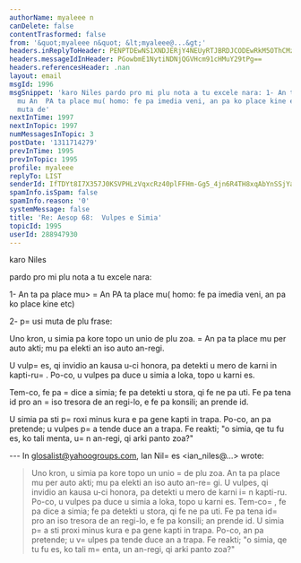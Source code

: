 ```yaml
---
authorName: myaleee n
canDelete: false
contentTrasformed: false
from: '&quot;myaleee n&quot; &lt;myaleee@...&gt;'
headers.inReplyToHeader: PENPTDEwNS1XNDJERjY4NEUyRTJBRDJCODEwRkM5OThCMzIwQHBoeC5nYmw+
headers.messageIdInHeader: PGowbmE1NytiNDNjQGVHcm91cHMuY29tPg==
headers.referencesHeader: .nan
layout: email
msgId: 1996
msgSnippet: 'karo Niles pardo pro mi plu nota a tu excele nara: 1- An ta pa place
  mu An  PA ta place mu( homo: fe pa imedia veni, an pa ko place kine etc) 2- pusi
  muta de'
nextInTime: 1997
nextInTopic: 1997
numMessagesInTopic: 3
postDate: '1311714279'
prevInTime: 1995
prevInTopic: 1995
profile: myaleee
replyTo: LIST
senderId: IfTDYt8I7X357J0KSVPHLzVqxcRz40plFFHm-Gg5_4jn6R4TH8xqAbYnSSjYaK-BkAsFe2RRSvWi_W9WzTulGEjygV2uhw
spamInfo.isSpam: false
spamInfo.reason: '0'
systemMessage: false
title: 'Re: Aesop 68:  Vulpes e Simia'
topicId: 1995
userId: 288947930
---
```


karo Niles

pardo pro mi plu nota a tu excele nara:

1- An ta pa place mu> =
An  PA ta place mu( homo: fe pa imedia veni, an pa ko place kine etc)

2- p=
usi muta de plu frase:

Uno kron, u simia pa kore topo un unio de plu zoa. =
An  pa ta place mu per auto akti; mu pa elekti an iso auto an-regi.

U vulp=
es, qi invidio an kausa u-ci honora, pa detekti u mero de karni in kapti-ru=
. Po-co, u vulpes pa duce u simia a loka, topo u karni es. 

Tem-co, fe pa =
dice a simia; fe pa detekti u stora, qi fe ne pa uti. Fe pa tena id pro an =
iso tresora de an regi-lo, e fe pa konsili; an prende id.

U simia pa sti p=
roxi minus kura e pa gene kapti in trapa. Po-co, an pa pretende; u vulpes p=
a tende duce an a trapa. Fe reakti; "o simia, qe tu fu es, ko tali menta, u=
n an-regi, qi arki panto zoa?"
>

--- In glosalist@yahoogroups.com, Ian Nil=
es <ian_niles@...> wrote:
>
> 
> 
> Uno kron, u simia pa kore topo un unio =
de plu zoa. An ta pa place mu per auto akti; mu pa elekti an iso auto an-re=
gi. U vulpes, qi invidio an kausa u-ci honora, pa detekti u mero de karni i=
n kapti-ru. Po-co, u vulpes pa duce u simia a loka, topo u karni es. Tem-co=
, fe pa dice a simia; fe pa detekti u stora, qi fe ne pa uti. Fe pa tena id=
 pro an iso tresora de an regi-lo, e fe pa konsili; an prende id. U simia p=
a sti proxi minus kura e pa gene kapti in trapa. Po-co, an pa pretende; u v=
ulpes pa tende duce an a trapa. Fe reakti; "o simia, qe tu fu es, ko tali m=
enta, un an-regi, qi arki panto zoa?"
>



